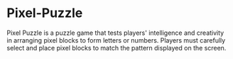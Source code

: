 # Pixel-Puzzle
Pixel Puzzle is a puzzle game that tests players' intelligence and creativity in arranging pixel blocks to form letters or numbers. Players must carefully select and place pixel blocks to match the pattern displayed on the screen.
